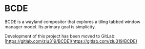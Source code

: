 # BCDE
BCDE is a wayland compositor that explores a tiling tabbed window manager model. Its primary goal is simplicity.

Development of this project has been moved to GitLab:
[https://gitlab.com/zlu319/BCDE](https://gitlab.com/zlu319/BCDE)
